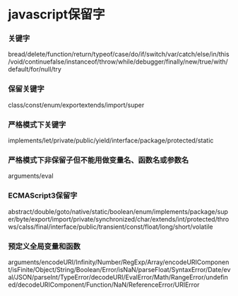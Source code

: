 # javascript保留字

### 关键字

bread/delete/function/return/typeof/case/do/if/switch/var/catch/else/in/this/void/continuefalse/instanceof/throw/while/debugger/finally/new/true/with/default/for/null/try

### 保留关键字

class/const/enum/exportextends/import/super

### 严格模式下关键字

implements/let/private/public/yield/interface/package/protected/static

### 严格模式下非保留子但不能用做变量名、函数名或参数名

arguments/eval

### ECMAScript3保留字

abstract/double/goto/native/static/boolean/enum/implements/package/super/byte/export/import/private/synchronized/char/extends/int/protected/throws/calss/final/interface/public/transient/const/float/long/short/volatile

### 预定义全局变量和函数

arguments/encodeURI/Infinity/Number/RegExp/Array/encodeURIComponent/isFinite/Object/String/Boolean/Error/isNaN/parseFloat/SyntaxError/Date/eval/JSON/parseInt/TypeError/decodeURI/EvalError/Math/RangeError/undefined/decodeURIComponent/Function/NaN/ReferenceError/URIError